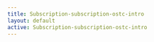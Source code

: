 ```yaml
---
title: Subscription-subscription-ostc-intro
layout: default
active: Subscription-subscription-ostc-intro
---
```


